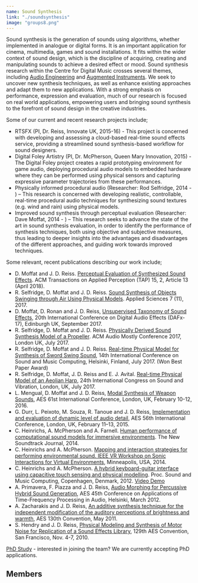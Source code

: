 ```yaml
---
name: Sound Synthesis
link: "./soundsynthesis"
image: "groups8.png"
---
```


Sound synthesis is the generation of sounds using algorithms, whether implemented in analogue or digital forms. It is an important application for cinema, multimedia, games and sound installations. It fits within the wider context of sound design, which is the discipline of acquiring, creating and manipulating sounds to achieve a desired effect or mood.
Sound synthesis research within the Centre for Digital Music crosses several themes, including [Audio Engineering](http://c4dm.eecs.qmul.ac.uk/audioengineering.html) and [Augmented Instruments](http://www.eecs.qmul.ac.uk/~andrewm/). We seek to uncover new synthesis techniques, as well as enhance existing approaches and adapt them to new applications. With a strong emphasis on performance, expression and evaluation, much of our research is focused on real world applications, empowering users and bringing sound synthesis to the forefront of sound design in the creative industries.

Some of our current and recent research projects include;

* RTSFX (PI, Dr. Reiss, Innovate UK, 2015-16) - This project is concerned with developing and assessing a cloud-based real-time sound effects service, providing a streamlined sound synthesis-based workflow for sound designers. 
* Digital Foley Artistry (PI, Dr. McPherson, Queen Mary Innovation, 2015) - The Digital Foley project creates a rapid prototyping environment for game audio, deploying procedural audio models to embedded hardware where they can be performed using physical sensors and capturing expressive parameter trajectories from these performances. 
* Physically informed procedural audio (Researcher: Rod Selfridge, 2014 - ) – This research is concerned with developing realistic, controllable, real-time procedural audio techniques for synthesizing sound textures (e.g. wind and rain) using physical models.
* Improved sound synthesis through perceptual evaluation (Researcher: Dave Moffat, 2014 - ) – This research seeks to advance the state of the art in sound synthesis evaluation, in order to identify the performance of synthesis techniques, both using objective and subjective measures, thus leading to deeper insights into the advantages and disadvantages of the different approaches, and guiding work towards improved techniques.

Some relevant, recent publications describing our work include;

* D. Moffat and J. D. Reiss. [Perceptual Evaluation of Synthesized Sound Effects](https://dl.acm.org/citation.cfm?id=3165287). ACM Transactions on Applied Perception (TAP) 15, 2, Article 13 (April 2018).
* R. Selfridge, D. Moffat and J. D. Reiss. [Sound Synthesis of Objects Swinging through Air Using Physical Models](http://www.mdpi.com/2076-3417/7/11/1177). Applied Sciences 7 (11), 2017.
* D. Moffat, D. Ronan and J. D. Reiss, [Unsupervised Taxonomy of Sound Effects](https://dafx17.eca.ed.ac.uk/papers/DAFx17_paper_26.pdf), 20th International Conference on Digital Audio Effects (DAFx-17), Edinburgh UK, September 2017.
* R. Selfridge, D. Moffat and J. D. Reiss. [Physically Derived Sound Synthesis Model of a Propeller](http://davemoffat.com/wp/wp-content/uploads/2017/08/Propeller_AuthorsVersion.pdf). ACM Audio Mostly Conference 2017, London UK, July 2017.
* R. Selfridge, D. Moffat and J. D. Reiss. [Real-time Physical Model for Synthesis of Sword Swing Sound](http://smc2017.aalto.fi/media/materials/proceedings/SMC17_p299.pdf), 14th International Conference on Sound and Music Computing, Helsinki, Finland, July 2017. (Won Best Paper Award)
* R. Selfridge, D. Moffat, J. D. Reiss and E. J. Avital. [Real-time Physical Model of an Aeolian Harp](https://www.iiav.org/archives_icsv_last/2017_icsv24/content/papers/papers/full_paper_169_20170427190827242.pdf), 24th International Congress on Sound and Vibration, London, UK, July 2017.
* L. Mengual, D. Moffat and J. D. Reiss, [Modal Synthesis of Weapon Sounds](http://www.eecs.qmul.ac.uk/~josh/documents/2016/mengual%20moffat%20reiss%20-%202016.pdf), AES 61st International Conference, London, UK, February 10-12, 2016.
* G. Durr, L. Peixoto, M. Souza, R. Tanoue and J. D. Reiss, [Implementation and evaluation of dynamic level of audio detail](http://www.eecs.qmul.ac.uk/~josh/documents/2015/Durr%20et%20al%20-%20AES56%20-%202015.pdf), AES 56th International Conference, London, UK, February 11–13, 2015.
* C. Heinrichs, A. McPherson and A. Farnell. [Human performance of computational sound models for immersive environments](http://www.eecs.qmul.ac.uk/~andrewm/heinrichs-mcpherson-farnell-tns.pdf). The New Soundtrack Journal, 2014. 
* C. Heinrichs and A. McPherson. [Mapping and interaction strategies for performing environmental sound. IEEE VR Workshop on Sonic Interactions for Virtual Environments](http://www.eecs.qmul.ac.uk/~andrewm/heinrichs-mcpherson-sive.pdf), Minneapolis, USA, 2014. 
* C. Heinrichs and A. McPherson. [A hybrid keyboard-guitar interface using capacitive touch sensing and physical modelling](http://www.smcnetwork.org/system/files/smc2012-176.pdf). Proc. Sound and Music Computing, Copenhagen, Denmark, 2012. [Video Demo](https://vimeo.com/42470692)
* A. Primavera, F. Piazza and J. D. Reiss, [Audio Morphing for Percussive Hybrid Sound Generation](http://www.eecs.qmul.ac.uk/~josh/documents/PrimaveraReiss-AudioMorphing.pdf), AES 45th Conference on Applications of Time-Frequency Processing in Audio, Helsinki, March 2012.
* A. Zacharakis and J. D. Reiss, [An additive synthesis technique for the independent modification of the auditory perceptions of brightness and warmth](http://www.eecs.qmul.ac.uk/~josh/documents/ZacharakisReiss-2011-AES130.pdf), AES 130th Convention, May 2011.
* S. Hendry and J. D. Reiss, [Physical Modeling and Synthesis of Motor Noise for Replication of a Sound Effects Library](http://www.eecs.qmul.ac.uk/~josh/documents/HendryReiss-AES129.pdf), 129th AES Convention, San Francisco, Nov. 4-7, 2010.


[PhD Study](study.html) - interested in joining the team? We are currently accepting PhD applications.

Members
-------------
